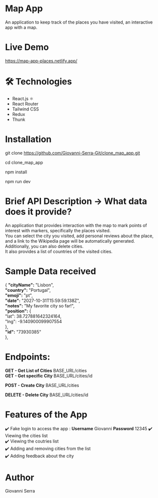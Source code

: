# Map App

An application to keep track of the places you have visited, an interactive app with a map.

# Live Demo
https://map-app-places.netlify.app/

# 🛠 Technologies

- React.js ⚛️
- React Router
- Tailwind CSS
- Redux
- Thunk

# Installation

git clone https://github.com/Giovanni-Serra-Git/clone_map_app.git

cd clone_map_app

npm install

npm run dev

# Brief API Description → What data does it provide?

An application that provides interaction with the map to mark points of interest with markers, specifically the places visited.  
You can select the city you visited, add personal reviews about the place, and a link to the Wikipedia page will be automatically generated.  
Additionally, you can also delete cities.  
It also provides a list of countries of the visited cities.


# Sample Data received

   {
      **"cityName":** "Lisbon",  
      **"country":** "Portugal",  
      **"emoji":** "pt",  
      **"date":** "2027-10-31T15:59:59.138Z",  
      **"notes":** "My favorite city so far!",  
      **"position":** {  
        "lat": 38.727881642324164,  
        "lng": -9.140900099907554  
      },  
      **"id":** "73930385"  
    },    

# Endpoints:

**GET - Get List of Cities** BASE_URL/cities  
**GET - Get specific City** BASE_URL/cities/id  

**POST - Create City** BASE_URL/cities  

**DELETE - Delete City** BASE_URL/cities/id  

# Features of the App

✔️ Fake login to access the app  :  **Username** Giovanni **Password** 12345
✔️ Viewing the cities list    
✔️ Viewing the coutries list   
✔️ Adding and removing cities from the list    
✔️ Adding feedback about the city  


# Author
Giovanni Serra







